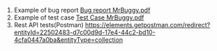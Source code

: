 
1. Example of bug report
[Bug report MrBuggy.pdf](https://github.com/PirogDawid/Projects/files/10236089/Bug.report.MrBuggy.pdf)
2. Example of test case
[Test Case MrBuggy.pdf](https://github.com/PirogDawid/Projects/files/10236090/Test.Case.MrBuggy.pdf)
3. Rest API tests(Postman)
https://elements.getpostman.com/redirect?entityId=22502483-d7c00d9d-17e4-44c2-bd10-4cfa0447a0ba&entityType=collection

